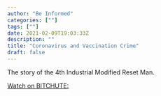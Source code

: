 ```yaml
---
author: "Be Informed"
categories: [""]
tags: [""]
date: 2021-02-09T19:03:33Z
description: ""
title: "Coronavirus and Vaccination Crime"
draft: false
---
```


The story of the 4th Industrial Modified Reset Man.  

[Watch on BITCHUTE:](https://www.bitchute.com/video/IJIoilKlUk1o/)